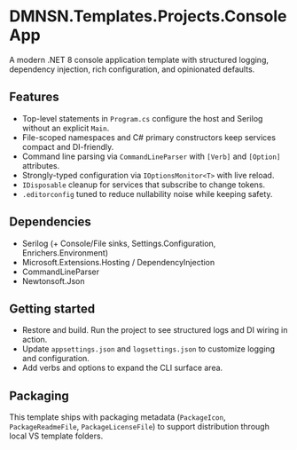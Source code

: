 # DMNSN.Templates.Projects.ConsoleApp

A modern .NET 8 console application template with structured logging, dependency injection, rich configuration, and opinionated defaults.

## Features

- Top-level statements in `Program.cs` configure the host and Serilog without an explicit `Main`.
- File-scoped namespaces and C# primary constructors keep services compact and DI-friendly.
- Command line parsing via `CommandLineParser` with `[Verb]` and `[Option]` attributes.
- Strongly-typed configuration via `IOptionsMonitor<T>` with live reload.
- `IDisposable` cleanup for services that subscribe to change tokens.
- `.editorconfig` tuned to reduce nullability noise while keeping safety.

## Dependencies

- Serilog (+ Console/File sinks, Settings.Configuration, Enrichers.Environment)
- Microsoft.Extensions.Hosting / DependencyInjection
- CommandLineParser
- Newtonsoft.Json

## Getting started

- Restore and build. Run the project to see structured logs and DI wiring in action.
- Update `appsettings.json` and `logsettings.json` to customize logging and configuration.
- Add verbs and options to expand the CLI surface area.

## Packaging

This template ships with packaging metadata (`PackageIcon`, `PackageReadmeFile`, `PackageLicenseFile`) to support distribution through local VS template folders.

